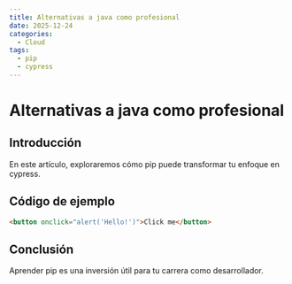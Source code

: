 ```yaml
---
title: Alternativas a java como profesional
date: 2025-12-24
categories:
  - Cloud
tags:
  - pip
  - cypress
---
```


# Alternativas a java como profesional

## Introducción

En este artículo, exploraremos cómo pip puede transformar tu enfoque en cypress.

## Código de ejemplo

```html
<button onclick="alert('Hello!')">Click me</button>
```

## Conclusión

Aprender pip es una inversión útil para tu carrera como desarrollador.